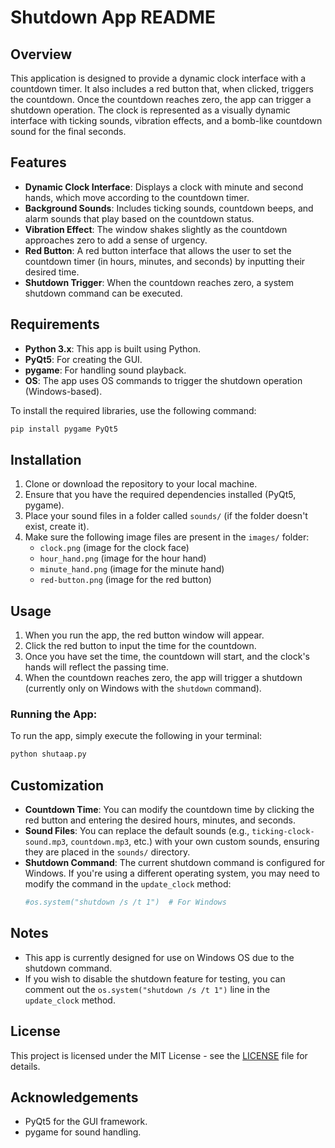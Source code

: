 # Shutdown App README

## Overview
This application is designed to provide a dynamic clock interface with a countdown timer. It also includes a red button that, when clicked, triggers the countdown. Once the countdown reaches zero, the app can trigger a shutdown operation. The clock is represented as a visually dynamic interface with ticking sounds, vibration effects, and a bomb-like countdown sound for the final seconds.

## Features
- **Dynamic Clock Interface**: Displays a clock with minute and second hands, which move according to the countdown timer.
- **Background Sounds**: Includes ticking sounds, countdown beeps, and alarm sounds that play based on the countdown status.
- **Vibration Effect**: The window shakes slightly as the countdown approaches zero to add a sense of urgency.
- **Red Button**: A red button interface that allows the user to set the countdown timer (in hours, minutes, and seconds) by inputting their desired time.
- **Shutdown Trigger**: When the countdown reaches zero, a system shutdown command can be executed.

## Requirements
- **Python 3.x**: This app is built using Python.
- **PyQt5**: For creating the GUI.
- **pygame**: For handling sound playback.
- **OS**: The app uses OS commands to trigger the shutdown operation (Windows-based).

To install the required libraries, use the following command:
```bash
pip install pygame PyQt5
```

## Installation
1. Clone or download the repository to your local machine.
2. Ensure that you have the required dependencies installed (PyQt5, pygame).
3. Place your sound files in a folder called `sounds/` (if the folder doesn't exist, create it).
4. Make sure the following image files are present in the `images/` folder:
   - `clock.png` (image for the clock face)
   - `hour_hand.png` (image for the hour hand)
   - `minute_hand.png` (image for the minute hand)
   - `red-button.png` (image for the red button)

## Usage
1. When you run the app, the red button window will appear.
2. Click the red button to input the time for the countdown.
3. Once you have set the time, the countdown will start, and the clock's hands will reflect the passing time.
4. When the countdown reaches zero, the app will trigger a shutdown (currently only on Windows with the `shutdown` command).

### Running the App:
To run the app, simply execute the following in your terminal:
```bash
python shutaap.py
```

## Customization
- **Countdown Time**: You can modify the countdown time by clicking the red button and entering the desired hours, minutes, and seconds.
- **Sound Files**: You can replace the default sounds (e.g., `ticking-clock-sound.mp3`, `countdown.mp3`, etc.) with your own custom sounds, ensuring they are placed in the `sounds/` directory.
- **Shutdown Command**: The current shutdown command is configured for Windows. If you're using a different operating system, you may need to modify the command in the `update_clock` method:
   ```python
   #os.system("shutdown /s /t 1")  # For Windows
   ```

## Notes
- This app is currently designed for use on Windows OS due to the shutdown command.
- If you wish to disable the shutdown feature for testing, you can comment out the `os.system("shutdown /s /t 1")` line in the `update_clock` method.

## License
This project is licensed under the MIT License - see the [LICENSE](LICENSE) file for details.

## Acknowledgements
- PyQt5 for the GUI framework.
- pygame for sound handling.
